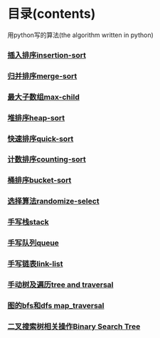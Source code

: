 # 目录(contents)
用python写的算法(the algorithm written in python)
### [插入排序insertion-sort](https://github.com/xiangz201/Learning-Notes/blob/master/python/sort%20algorithm/insertion_sort.py)
### [归并排序merge-sort](https://github.com/xiangz201/Learning-Notes/blob/master/python/sort%20algorithm/merge_sort.py)
### [最大子数组max-child](https://github.com/xiangz201/Learning-Notes/blob/master/python/sort%20algorithm/max_child.py)
### [堆排序heap-sort](https://github.com/xiangz201/Learning-Notes/blob/master/python/sort%20algorithm/heapsort.py)
### [快速排序quick-sort](https://github.com/xiangz201/Learning-Notes/blob/master/python/sort%20algorithm/quicksort.pya)
### [计数排序counting-sort](https://github.com/xiangz201/Learning-Notes/blob/master/python/algorithm/counting_sort.py)
### [桶排序bucket-sort](https://github.com/xiangz201/Learning-Notes/blob/master/python/algorithm/bucket_sort.py)
### [选择算法randomize-select](https://github.com/xiangz201/Learning-Notes/blob/master/python/algorithm/randomized_select.py)
### [手写栈stack](https://github.com/xiangz201/Learning-Notes/blob/master/python/algorithm/stack.py)
### [手写队列queue](https://github.com/xiangz201/Learning-Notes/blob/master/python/algorithm/queue.py)
### [手写链表link-list](https://github.com/xiangz201/Learning-Notes/blob/master/python/algorithm/linklist.py)
### [手动树及遍历tree and traversal](https://github.com/xiangz201/Learning-Notes/blob/master/python/algorithm/tree.py)
### [图的bfs和dfs map_traversal](https://github.com/xiangz201/Learning-Notes/blob/master/python/algorithm/map_traversal.py)
### [二叉搜索树相关操作Binary Search Tree](https://github.com/xiangz201/Learning-Notes/blob/master/python/algorithm/tree_bst.py)
